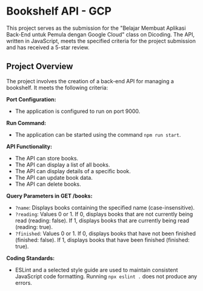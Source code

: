 # Bookshelf API - GCP

This project serves as the submission for the "Belajar Membuat Aplikasi Back-End untuk Pemula dengan Google Cloud" class on Dicoding. The API, written in JavaScript, meets the specified criteria for the project submission and has received a 5-star review.

## Project Overview

The project involves the creation of a back-end API for managing a bookshelf. It meets the following criteria:

**Port Configuration:**
- The application is configured to run on port 9000.

**Run Command:**
- The application can be started using the command `npm run start`.

**API Functionality:**
- The API can store books.
- The API can display a list of all books.
- The API can display details of a specific book.
- The API can update book data.
- The API can delete books.

**Query Parameters in GET /books:**
- `?name`: Displays books containing the specified name (case-insensitive).
- `?reading`: Values 0 or 1. If 0, displays books that are not currently being read (reading: false). If 1, displays books that are currently being read (reading: true).
- `?finished`: Values 0 or 1. If 0, displays books that have not been finished (finished: false). If 1, displays books that have been finished (finished: true).

**Coding Standards:**
- ESLint and a selected style guide are used to maintain consistent JavaScript code formatting. Running `npx eslint .` does not produce any errors.

